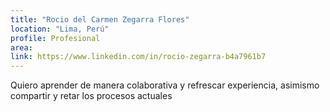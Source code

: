 ```yaml
---
title: "Rocio del Carmen Zegarra Flores"
location: "Lima, Perú"
profile: Profesional
area: 
link: https://www.linkedin.com/in/rocio-zegarra-b4a7961b7
---
```


Quiero aprender de manera colaborativa y refrescar experiencia, asimismo compartir y retar los procesos actuales